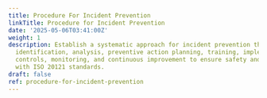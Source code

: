 ```yaml
---
title: Procedure For Incident Prevention
linkTitle: Procedure for Incident Prevention
date: '2025-05-06T03:41:00Z'
weight: 1
description: Establish a systematic approach for incident prevention through risk
  identification, analysis, preventive action planning, training, implementation of
  controls, monitoring, and continuous improvement to ensure safety and compliance
  with ISO 20121 standards.
draft: false
ref: procedure-for-incident-prevention
---
```


